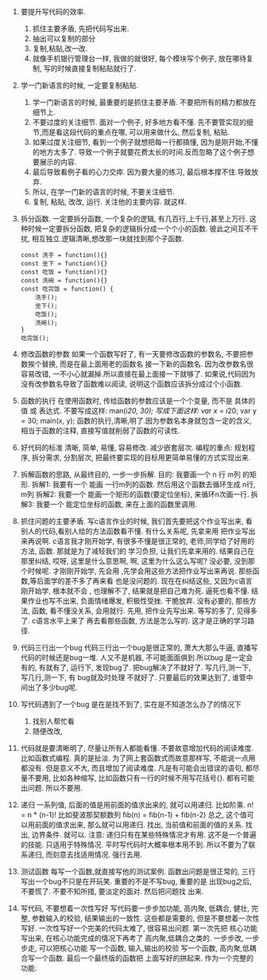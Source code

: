 1. 要提升写代码的效率.
	1. 抓住主要矛盾, 先把代码写出来.
	2. 抽出可以复制的部分
	3. 复制,粘贴,改一改.
	4. 就像手机银行管理台一样, 我做的就很好, 每个模块写个例子, 放在哪待复制, 写的时候直接复制粘贴就行了.

2. 学一门新语言的时候, 一定要复制粘贴.
	1. 学一门新语言的时候, 最重要的是抓住主要矛盾. 不要把所有的精力都放在细节上. 
	2. 不要过度的关注细节. 面对一个例子, 好多地方看不懂. 先不要管实现的细节,而是看这段代码的重点在哪, 可以用来做什么, 然后复制, 粘贴.
	3. 如果过度关注细节, 看到一个例子就想把每一行都搞懂, 因为是刚开始,不懂的地方太多了. 导致一个例子就要花费太长的时间.反而忽略了这个例子想要展示的内容.
	4. 最后导致看例子看的心力交瘁. 因为要大量的练习, 最后根本撑不住.导致放弃.
	5. 所以, 在学一门新的语言的时候, 不要关注细节. 
	6. 复制, 粘贴, 改改, 运行. 关注他的主要内容. 就这样. 

3. 拆分函数.
	一定要拆分函数, 一个复杂的逻辑, 有几百行,上千行,甚至上万行. 这种时候一定要拆分函数,
	把复杂的逻辑拆分成一个个小的函数. 彼此之间互不干扰, 相互独立.逻辑清晰,想改那一块就找到那个子函数.
	```
	const 洗手 = function(){}
	const 坐下 = function(){}
	const 吃饭 = function(){}
	const 洗碗 = function(){}
	const 吃完饭 = function() {
		洗手();
		坐下();
		吃饭();
		洗碗();
	}
	吃完饭();
	```

4. 修改函数的参数
	如果一个函数写好了, 有一天要修改函数的参数名, 不要把参数挨个替换, 而是在最上面用老的函数名
	接一下新的函数名. 因为改参数名很容易改错, 一不小心就漏掉.所以直接在最上面接一下就够了.
	如果说,代码因为没有改参数名导致了函数难以阅读, 说明这个函数应该拆分成过个小函数.

5. 函数的执行
	在使用函数时, 传给函数的参数应该是一个个变量, 而不是 具体的值 或 表达式.
	不要写成这样: man(i*20, 30);
	写成下面这样:
		var x = i*20;
		var y = 30;
		main(x, y);
	函数的执行,清晰,明了.因为参数名本身就包含一定的含义, 相当于函数的注释, 直接写值就削弱了函数的可读性.

6. 好代码的标准
	清晰, 简单, 易懂, 容易修改.
	减少嵌套层次.
	编程的重点: 规划程序, 拆分需求, 分割层次, 把最终要实现的目标用更简单易懂的方式实现出来.

7. 拆解函数的思路, 
	从最终目的, 一步一步拆解.
	目的: 我要画一个 n 行 m列 的矩形.
	拆解1: 我要有一个 能画 一行m列的函数. 然后用这个函数去循环生成 n行, m列
	拆解2: 我要一个 能画一个矩形的函数(要定位坐标), 来循环n次画一行.
	拆解3: 我要一个 能定位坐标的函数, 来在上面的函数里调用.

8. 抓住问题的主要矛盾.
	写c语言作业的时候, 我们首先要把这个作业写出来, 看 别人的代码,看别人给的方法函数看不懂. 有什么关系呢, 先拿来用
	把作业写出来再说啊. c语言我才刚开始学, 有很多不懂是很正常的, 老师,同学给了好用的方法, 函数. 那就是为了减轻我们的
	学习负担, 让我们先拿来用的. 
	结果自己在那里纠结, 哎呀, 这里是什么意思啊, 啊, 这里为什么这么写呢? 没必要, 没到那个时候呢. 才刚刚开始学, 先会用
	,先学会用这些方法把作业写出来再说. 那些函数,等后面学的差不多了再来看 也是没问题的. 现在在纠结这些, 又因为c语言
	刚开始学, 根本就不会 , 也理解不了, 结果就是把自己难为死. 逼死也看不懂. 结果作业也写不出来, 负面情绪爆发,
	积极性受挫. 干脆放弃. 
	没有必要的, 那些方法, 函数, 看不懂没关系, 会用就行. 先用, 把作业先写出来. 等写的多了, 见得多了. c语言水平上来了
	再去看那些函数, 方法是怎么写的. 这才是正确的学习路径.

9. 代码三行出一个bug
	代码三行出一个bug是很正常的, 萧大大那么牛逼, 直播写代码的时候还是bug一堆. 人又不是机器, 不可能面面俱到.所以bug
	是一定会有的, 有就有了, 运行下, 发现bug了. 把bug解决了不就好了. 写几行,测一下, 写几行,测一下, 有 bug就及时处理
	不就好了. 只要最后的效果达到了, 谁管中间出了多少bug呢.

10. 写代码遇到了一个bug
	是在是找不到了, 实在是不知道怎么办了的情况下
	1. 找别人帮忙看
	2. 随便改改, 


11. 代码就是要清晰明了, 尽量让所有人都能看懂. 
		不要故意增加代码的阅读难度. 比如函数式编程. 真的是扯淡. 为了网上套函数式而故意那样写, 不能说一点用都没有. 
		但是意义不大, 而且增加了阅读难度.
		凡是有可能会出错误的语句, 都尽量不要用, 比如各种缩写, 比如函数只有一行的时候不用写花括号{}. 都有可能出问题.
		所以不要用.

12. 递归
	一系列值, 后面的值是用前面的值求出来的, 就可以用递归. 
	比如阶乘.  n! = n * (n-1)! 
	比如斐波那契额数列 fib(n) = fib(n-1) + fib(n-2)
	总之, 这个值可以用前面的值求出来, 那么就可以用递归. 
		找出, 当前值和前面的值的关系. 
		找出, 边界条件.
		就可以.
	注意: 递归只有在某些特殊情况才有用. 这不是一个普遍的技能. 只适用于特殊情况. 平时写代码时大概率根本用不到.
	所以不要为了联系递归, 而刻意去找适用情况. 强行去用.

13. 测试函数
  每写一个函数,就直接写他的测试案例.
  函数出问题是很正常的, 三行写出一个bug不只是在开玩笑.
  重要的不是不写bug, 
  重要的是 出现bug之后, 不要慌了. 不要不知所措, 要淡定的面对. 
  然后把问题找 出来.

14. 写代码, 不要想着一次性写好
	写代码要一步步加功能,  高内聚, 低耦合, 健壮, 完整, 参数输入的校验, 结果输出的一致性.
	这些都是需要的, 但是不要想着一次性写好. 一次性写好一个完美的代码太难了, 很容易出问题.
	第一次先把 核心功能 写出来, 在核心功能完成的情况下再考了 高内聚,低耦合之类的.
	一步步改,  一步步走, 
	可以把核心功能 写一个函数, 输入,输出的校验 写一个函数, 高内聚,低耦合写一个函数. 
	最后一个最终版的函数把 上面写好的拼起来. 作为一个完整的功能.
	